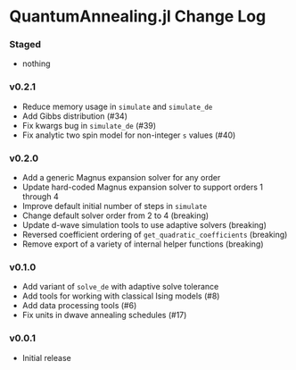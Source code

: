 QuantumAnnealing.jl Change Log
==============================

### Staged
- nothing

### v0.2.1
- Reduce memory usage in `simulate` and `simulate_de`
- Add Gibbs distribution (#34)
- Fix kwargs bug in `simulate_de` (#39)
- Fix analytic two spin model for non-integer `s` values (#40)

### v0.2.0
- Add a generic Magnus expansion solver for any order
- Update hard-coded Magnus expansion solver to support orders 1 through 4
- Improve default initial number of steps in `simulate`
- Change default solver order from 2 to 4 (breaking)
- Update d-wave simulation tools to use adaptive solvers (breaking)
- Reversed coefficient ordering of `get_quadratic_coefficients` (breaking)
- Remove export of a variety of internal helper functions (breaking)

### v0.1.0
- Add variant of `solve_de` with adaptive solve tolerance
- Add tools for working with classical Ising models (#8)
- Add data processing tools (#6)
- Fix units in dwave annealing schedules (#17)

### v0.0.1
- Initial release
